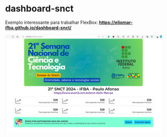 # dashboard-snct
Exemplo interessante para trabalhar FlexBox:
**https://eliomar-ifba.github.io/dashboard-snct/**

![Descrição da Imagem](https://github.com/eliomar-ifba/dashboard-snct/blob/a213a5682b00984b0dee1d48f05d7e3a5aa9527e/dasboard-page.png)
